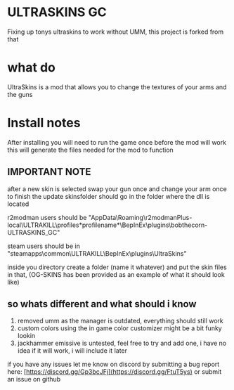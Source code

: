 # ULTRASKINS GC
Fixing up tonys ultraskins to work without UMM, this project is forked from that

# what do
UltraSkins is a mod that allows you to change the textures of your arms and the guns

# Install notes 
After installing you will need to run the game once before the mod will work
this will generate the files needed for the mod to function

## IMPORTANT NOTE
after a new skin is selected swap your gun once and change your arm once to finish the update
skinsfolder should go in the folder where the dll is located

r2modman users should be "AppData\Roaming\r2modmanPlus-local\ULTRAKILL\profiles\*profilename*\BepInEx\plugins\bobthecorn-ULTRASKINS_GC\"

steam users should be in "steamapps\common\ULTRAKILL\BepInEx\plugins\UltraSkins"

inside you directory create a folder (name it whatever) and put the skin files in that, (OG-SKINS has been provided as an example of what it should look like)

## so whats different and what should i know
1. removed umm as the manager is outdated, everything should still work
2. custom colors using the in game color customizer might be a bit funky lookin
3. jackhammer emissive is untested, feel free to try and add one, i have no idea if it will work, i will include it later

if you have any issues let me know on discord by submitting a bug report here: [https://discord.gg/Gp3bcJFj](https://discord.gg/FtuT5ys)
or submit an issue on github
